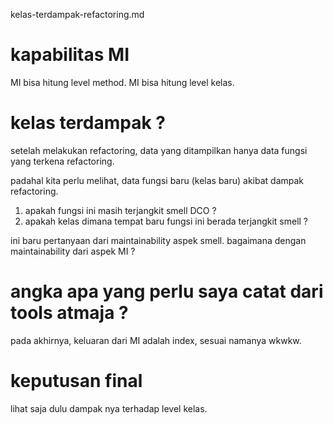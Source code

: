 kelas-terdampak-refactoring.md
# kapabilitas MI
MI bisa hitung level method.
MI bisa hitung level kelas.

# kelas terdampak ?
setelah melakukan refactoring, data yang ditampilkan hanya data fungsi yang terkena refactoring.

padahal kita perlu melihat, data fungsi baru (kelas baru) akibat dampak refactoring.
1. apakah fungsi ini masih terjangkit smell DCO ?
2. apakah kelas dimana tempat baru fungsi ini berada terjangkit smell ?

ini baru pertanyaan dari maintainability aspek smell.
bagaimana dengan maintainability dari aspek MI ?

# angka apa yang perlu saya catat dari tools atmaja ?
pada akhirnya, keluaran dari MI adalah index, sesuai namanya wkwkw.

# keputusan final
lihat saja dulu dampak nya terhadap level kelas.

